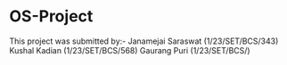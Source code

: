 # OS-Project
This project was submitted by:-
Janamejai Saraswat (1/23/SET/BCS/343)
Kushal Kadian (1/23/SET/BCS/568)
Gaurang Puri (1/23/SET/BCS/)
